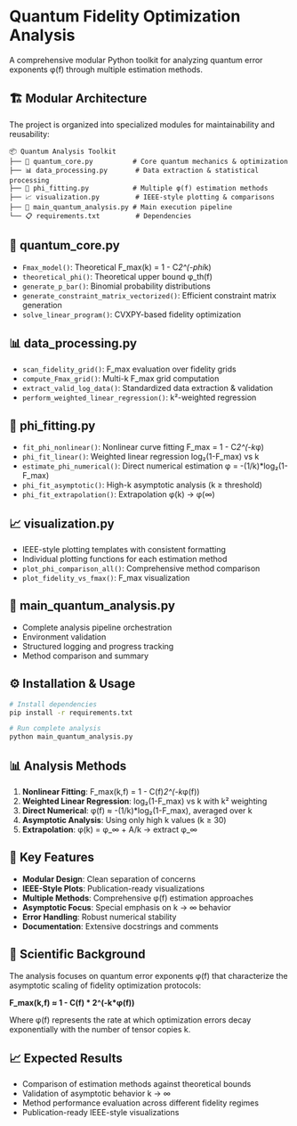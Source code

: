 # Quantum Fidelity Optimization Analysis

A comprehensive modular Python toolkit for analyzing quantum error exponents φ(f) through multiple estimation methods.

## 🏗️ **Modular Architecture**

The project is organized into specialized modules for maintainability and reusability:

```
📦 Quantum Analysis Toolkit
├── 🧮 quantum_core.py          # Core quantum mechanics & optimization
├── 📊 data_processing.py       # Data extraction & statistical processing  
├── 🔬 phi_fitting.py           # Multiple φ(f) estimation methods
├── 📈 visualization.py         # IEEE-style plotting & comparisons
├── 🚀 main_quantum_analysis.py # Main execution pipeline
└── 📋 requirements.txt         # Dependencies
```

## 🧮 **quantum_core.py**
- `Fmax_model()`: Theoretical F_max(k) = 1 - C*2^(-phi*k)
- `theoretical_phi()`: Theoretical upper bound φ_th(f)
- `generate_p_bar()`: Binomial probability distributions
- `generate_constraint_matrix_vectorized()`: Efficient constraint matrix generation
- `solve_linear_program()`: CVXPY-based fidelity optimization

## 📊 **data_processing.py** 
- `scan_fidelity_grid()`: F_max evaluation over fidelity grids
- `compute_Fmax_grid()`: Multi-k F_max grid computation
- `extract_valid_log_data()`: Standardized data extraction & validation
- `perform_weighted_linear_regression()`: k²-weighted regression

## 🔬 **phi_fitting.py**
- `fit_phi_nonlinear()`: Nonlinear curve fitting F_max = 1 - C*2^(-k*φ)
- `phi_fit_linear()`: Weighted linear regression log₂(1-F_max) vs k
- `estimate_phi_numerical()`: Direct numerical estimation φ = -(1/k)*log₂(1-F_max)
- `phi_fit_asymptotic()`: High-k asymptotic analysis (k ≥ threshold)
- `phi_fit_extrapolation()`: Extrapolation φ(k) → φ(∞)

## 📈 **visualization.py**
- IEEE-style plotting templates with consistent formatting
- Individual plotting functions for each estimation method
- `plot_phi_comparison_all()`: Comprehensive method comparison
- `plot_fidelity_vs_fmax()`: F_max visualization

## 🚀 **main_quantum_analysis.py**
- Complete analysis pipeline orchestration
- Environment validation
- Structured logging and progress tracking
- Method comparison and summary

## ⚙️ **Installation & Usage**

```bash
# Install dependencies
pip install -r requirements.txt

# Run complete analysis
python main_quantum_analysis.py
```

## 📊 **Analysis Methods**

1. **Nonlinear Fitting**: F_max(k,f) = 1 - C(f)*2^(-k*φ(f))
2. **Weighted Linear Regression**: log₂(1-F_max) vs k with k² weighting  
3. **Direct Numerical**: φ(f) ≈ -(1/k)*log₂(1-F_max), averaged over k
4. **Asymptotic Analysis**: Using only high k values (k ≥ 30)
5. **Extrapolation**: φ(k) = φ_∞ + A/k → extract φ_∞

## 🎯 **Key Features**

- **Modular Design**: Clean separation of concerns
- **IEEE-Style Plots**: Publication-ready visualizations
- **Multiple Methods**: Comprehensive φ(f) estimation approaches
- **Asymptotic Focus**: Special emphasis on k → ∞ behavior
- **Error Handling**: Robust numerical stability
- **Documentation**: Extensive docstrings and comments

## 🔬 **Scientific Background**

The analysis focuses on quantum error exponents φ(f) that characterize the asymptotic scaling of fidelity optimization protocols:

**F_max(k,f) ≈ 1 - C(f) * 2^(-k*φ(f))**

Where φ(f) represents the rate at which optimization errors decay exponentially with the number of tensor copies k.

## 📈 **Expected Results**

- Comparison of estimation methods against theoretical bounds
- Validation of asymptotic behavior k → ∞  
- Method performance evaluation across different fidelity regimes
- Publication-ready IEEE-style visualizations
